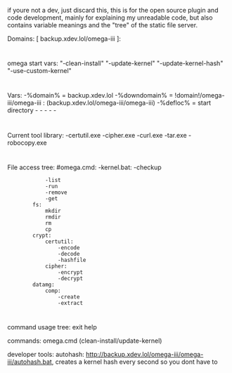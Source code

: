 if youre not a dev, just discard this, this is for the open source plugin and code development, mainly for explaining my unreadable code, but also contains variable meanings and the "tree" of the static file server.

Domains: [ backup.xdev.lol/omega-iii ]:
#

omega start vars:
    "-clean-install"
    "-update-kernel"
    "-update-kernel-hash"
    "-use-custom-kernel"
# 


Vars: 
    -%domain% = backup.xdev.lol
    -%downdomain% = !domain!/omega-iii/omega-iii : (backup.xdev.lol/omega-iii/omega-iii)
    -%defloc% = start directory
    -
    -
    -
    -
    -
#

Current tool library:
    -certutil.exe
    -cipher.exe
    -curl.exe
    -tar.exe
    -robocopy.exe
#

File access tree:
    #omega.cmd:
        -kernel.bat:
            -checkup
            
                -list
                -run
                -remove
                -get
            fs:
                mkdir
                rmdir
                rm
                cp
            crypt:
                certutil:
                    -encode
                    -decode
                    -hashfile
                cipher:
                    -encrypt
                    -decrypt
            datamg:
                comp:
                    -create
                    -extract
#

command usage tree:
    exit
    help


commands: omega.cmd (clean-install/update-kernel)


developer tools:
autohash: http://backup.xdev.lol/omega-iii/omega-iii/autohash.bat, creates a kernel hash every second so you dont have to
